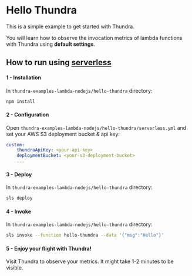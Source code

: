 # Hello Thundra
This is a simple example to get started with Thundra.

You will learn how to observe the invocation metrics of lambda functions with Thundra using **default settings**.

## How to run using [serverless](https://serverless.com/)

#### 1 - Installation

In `thundra-examples-lambda-nodejs/hello-thundra` directory:

```bash
npm install
```

#### 2 - Configuration

Open `thundra-examples-lambda-nodejs/hello-thundra/serverless.yml` and set your AWS S3 deployment bucket & api key:

```yml
custom:
    thundraApiKey: <your-api-key>
    deploymentBucket: <your-s3-deployment-bucket>
    ...
```

#### 3 - Deploy

In `thundra-examples-lambda-nodejs/hello-thundra` directory:

```bash
sls deploy
```

#### 4 - Invoke

In `thundra-examples-lambda-nodejs/hello-thundra` directory:

```bash
sls invoke --function hello-thundra --data '{"msg":"Hello"}'
```

#### 5 - Enjoy your flight with Thundra!

Visit Thundra to observe your metrics. It might take 1-2 minutes to be visible.